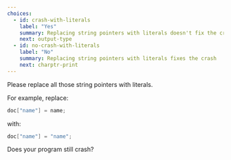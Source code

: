 ```yaml
---
choices:
  - id: crash-with-literals
    label: "Yes"
    summary: Replacing string pointers with literals doesn't fix the crash
    next: output-type
  - id: no-crash-with-literals
    label: "No"
    summary: Replacing string pointers with literals fixes the crash
    next: charptr-print
---
```


Please replace all those string pointers with literals.

For example, replace:

```c++
doc["name"] = name;
```

with:

```c++
doc["name"] = "name";
```

Does your program still crash?